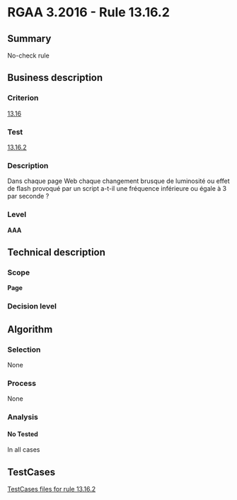 # RGAA 3.2016 - Rule 13.16.2

## Summary
No-check rule


## Business description

### Criterion
[13.16](http://references.modernisation.gouv.fr/rgaa-accessibilite/criteres.html#crit-13-16)

### Test
[13.16.2](http://references.modernisation.gouv.fr/rgaa-accessibilite/criteres.html#test-13-16-2)

### Description
Dans chaque page Web chaque changement brusque de luminosité ou effet de flash provoqué par un script a-t-il une fréquence inférieure ou égale à 3 par seconde ?

### Level
**AAA**


## Technical description

### Scope
**Page**

### Decision level


## Algorithm

### Selection
None

### Process
None

### Analysis

#### No Tested
In all cases


##  TestCases

[TestCases files for rule 13.16.2](https://github.com/Asqatasun/Asqatasun/tree/RGAA_3.2016/rules/rules-rgaa3.2016/src/test/resources/testcases/rgaa32016/Rgaa32016Rule131602/)


